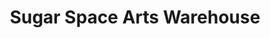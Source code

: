 ---
title: "Sugar Space Arts Warehouse"
url: /salt-lake-city/sugar-space-arts-warehouse/
shop: shop
---